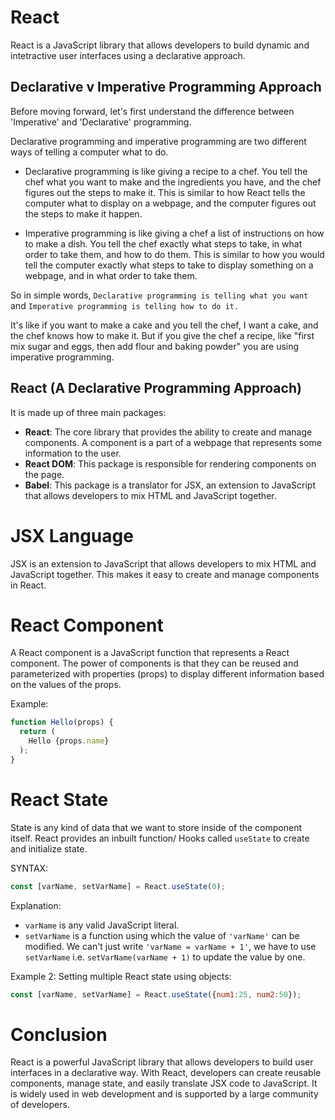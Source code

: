 # React 
React is a JavaScript library that allows developers to build dynamic and intetractive user interfaces using a declarative approach.

## Declarative v Imperative Programming Approach
Before moving forward, let's first understand the difference between 'Imperative' and 'Declarative' programming.

Declarative programming and imperative programming are two different ways of telling a computer what to do.

- Declarative programming is like giving a recipe to a chef. You tell the chef what you want to make and the ingredients you have, and the chef figures out the steps to make it. This is similar to how React tells the computer what to display on a webpage, and the computer figures out the steps to make it happen.

- Imperative programming is like giving a chef a list of instructions on how to make a dish. You tell the chef exactly what steps to take, in what order to take them, and how to do them. This is similar to how you would tell the computer exactly what steps to take to display something on a webpage, and in what order to take them.

So in simple words, `Declarative programming is telling what you want` and `Imperative programming is telling how to do it.`

It's like if you want to make a cake and you tell the chef, I want a cake, and the chef knows how to make it. But if you give the chef a recipe, like "first mix sugar and eggs, then add flour and baking powder" you are using imperative programming.


## React (A Declarative Programming Approach)
It is made up of three main packages:

- **React**: The core library that provides the ability to create and manage components. A component is a part of a webpage that represents some information to the user.
- **React DOM**: This package is responsible for rendering components on the page.
- **Babel**: This package is a translator for JSX, an extension to JavaScript that allows developers to mix HTML and JavaScript together.

# JSX Language
JSX is an extension to JavaScript that allows developers to mix HTML and JavaScript together. This makes it easy to create and manage components in React.

# React Component
A React component is a JavaScript function that represents a React component. The power of components is that they can be reused and parameterized with properties (props) to display different information based on the values of the props.

Example:
```js
function Hello(props) {
  return (
    Hello {props.name}
  );
}
```


# React State
State is any kind of data that we want to store inside of the component itself. React provides an inbuilt function/ Hooks called `useState` to create and initialize state.

SYNTAX:
```js
const [varName, setVarName] = React.useState(0);
```

Explanation:
- `varName` is any valid JavaScript literal.
- `setVarName` is a function using which the value of `'varName'` can be modified. We can't just write `'varName = varName + 1'`, we have to use `setVarName` i.e. `setVarName(varName + 1)` to update the value by one.

Example 2:
Setting multiple React state using objects:
```js
const [varName, setVarName] = React.useState({num1:25, num2:50});
```


# Conclusion
React is a powerful JavaScript library that allows developers to build user interfaces in a declarative way. With React, developers can create reusable components, manage state, and easily translate JSX code to JavaScript. It is widely used in web development and is supported by a large community of developers.

